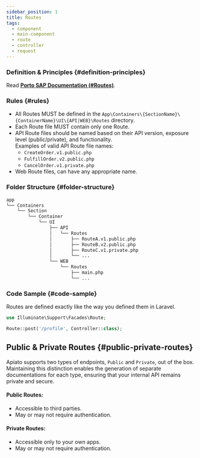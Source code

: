 ```yaml
---
sidebar_position: 1
title: Routes
tags:
  - component
  - main-component
  - route
  - controller
  - request
---
```


### Definition & Principles {#definition-principles}

Read [**Porto SAP Documentation (#Routes)**](https://github.com/Mahmoudz/Porto#definitions--principles).

### Rules {#rules}

- All Routes MUST be defined in the `App\Containers\{SectionName}\{ContainerName}\UI\{API|WEB}\Routes` directory.
- Each Route file MUST contain only one Route.
- API Route files should be named based on their API version, exposure level (public/private), and functionality.  
  Examples of valid API Route file names:
  - `CreateOrder.v1.public.php`
  - `FulfillOrder.v2.public.php`
  - `CancelOrder.v1.private.php`
- Web Route files, can have any appropriate name.

### Folder Structure {#folder-structure}

```markdown
app
└── Containers
    └── Section
        └── Container
            └── UI
                ├── API
                │   └── Routes
                │       ├── RouteA.v1.public.php
                │       ├── RouteB.v2.public.php
                │       ├── RouteC.v1.private.php
                │       └── ...
                └── WEB
                    └── Routes
                        ├── main.php
                        └── ...
```

### Code Sample {#code-sample}

Routes are defined exactly like the way you defined them in Laravel.

```php
use Illuminate\Support\Facades\Route;

Route::post('/profile', Controller::class);
```

## Public & Private Routes {#public-private-routes}

Apiato supports two types of endpoints, `Public` and `Private`, out of the box.
Maintaining this distinction enables the generation of separate documentations for each type,
ensuring that your internal API remains private and secure.

#### Public Routes:
- Accessible to third parties.
- May or may not require authentication.

#### Private Routes:
- Accessible only to your own apps.
- May or may not require authentication.
